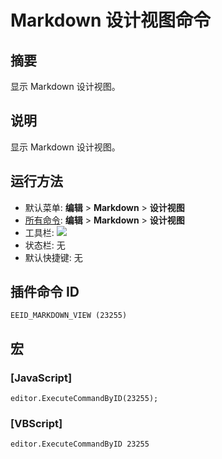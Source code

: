 # Markdown 设计视图命令

## 摘要

显示 Markdown 设计视图。

## 说明

显示 Markdown 设计视图。

## 运行方法

- 默认菜单: **编辑** \> **Markdown** \> **设计视图**
- [所有命令](../tools/all_commands): **编辑** \> **Markdown** \> **设计视图**
- 工具栏: ![](../../images/markdown_view..png)
- 状态栏: 无
- 默认快捷键: 无

## 插件命令 ID

```
EEID_MARKDOWN_VIEW (23255)
```

## 宏

### \[JavaScript\]

```
editor.ExecuteCommandByID(23255);
```

### \[VBScript\]

```
editor.ExecuteCommandByID 23255
```
